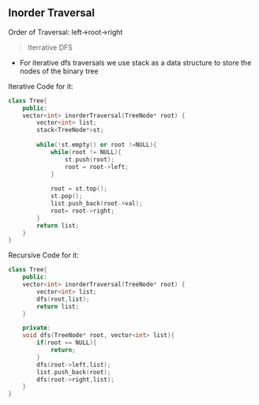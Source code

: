 ## Inorder Traversal


 Order of Traversal: left->root->right
>Iterrative DFS
* For iterative dfs traversals we use stack as a data structure to store the nodes of the binary tree


 Iterative Code for it: 

```cpp
class Tree{
    public:
    vector<int> inorderTraversal(TreeNode* root) {
        vector<int> list;
        stack<TreeNode*>st;
        
        while(!st.empty() or root !=NULL){
            while(root != NULL){
                st.push(root);
                root = root->left;
            }
            
            root = st.top();
            st.pop();
            list.push_back(root->val);
            root= root->right;
        }
        return list;
    }   
}
```
 Recursive Code for it: 

```cpp
class Tree{
    public:
    vector<int> inorderTraversal(TreeNode* root) {
        vector<int> list;
        dfs(root,list);
        return list;
    }

    private:
    void dfs(TreeNode* root, vector<int> list){
        if(root == NULL){
            return;
        }
        dfs(root->left,list);
        list.push_back(root);
        dfs(root->right,list);
    }   
}
```
